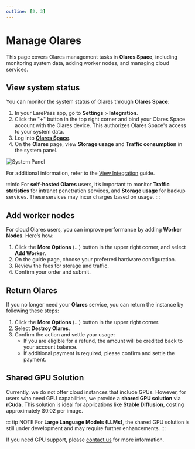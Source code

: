 ```yaml
---
outline: [2, 3]
---
```


# Manage Olares 

This page covers Olares management tasks in **Olares Space**, including monitoring system data, adding worker nodes, and managing cloud services.

## View system status

You can monitor the system status of Olares through **Olares Space**:

1. In your LarePass app, go to **Settings > Integration**.
2. Click the "**+**" button in the top right corner and bind your Olares Space account with the Olares device. This authorizes Olares Space's access to your system data.
3. Log into [**Olares Space**](https://space.jointolares.com/).
4. On the **Olares** page, view **Storage usage** and **Traffic consumption** in the system panel.

![System Panel](/images/how-to/space/my_terminus.jpg)

For additional information, refer to the [View Integration](../../olares/setup/integration.md) guide.

:::info
For **self-hosted Olares** users, it’s important to monitor
**Traffic statistics** for intranet penetration services,
and **Storage usage** for backup services. These services may incur charges based on usage.
:::

## Add worker nodes

For cloud Olares users, you can improve performance by adding **Worker Nodes**. Here’s how:

1. Click the **More Options** (...) button in the upper right corner, and select **Add Worker**.
1. On the guide page, choose your preferred hardware configuration.
2. Review the fees for storage and traffic.
3. Confirm your order and submit.

## Return Olares

If you no longer need your **Olares** service, you can return the instance by following these steps:

1. Click the **More Options** (...) button in the upper right corner.
2. Select **Destroy Olares**.
3. Confirm the action and settle your usage:
   - If you are eligible for a refund, the amount will be credited back to your account balance.
   - If additional payment is required, please confirm and settle the payment.

## Shared GPU Solution

Currently, we do not offer cloud instances that include GPUs. However, for users who need GPU capabilities, we provide a **shared GPU solution** via **rCuda**. This solution is ideal for applications like **Stable Diffusion**, costing approximately $0.02 per image.

::: tip NOTE
For **Large Language Models (LLMs)**, the shared GPU solution is still under development and may require further enhancements.
:::

If you need GPU support, please [contact us](mailto:support@olares.com) for more information.